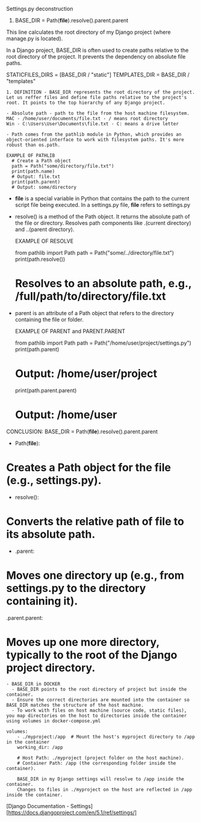 Settings.py deconstruction

1. BASE_DIR = Path(__file__).resolve().parent.parent

This line calculates the root directory of my Django project (where manage.py is located).

In a Django project, BASE_DIR is often used to create paths relative to the root directory of the project. It prevents the dependency on absolute file paths. 


  STATICFILES_DIRS = [BASE_DIR / "static"]
  TEMPLATES_DIR = BASE_DIR / "templates"

    1. DEFINITION - BASE_DIR represents the root directory of the project. Let us reffer files and define file paths relative to the project's root. It points to the top hierarchy of any Django project. 

    - Absolute path - path to the file from the host machine filesystem. 
    MAC - /home/user/documents/file.txt - / means root directory
    Win - C:\Users\User\Documents\file.txt - C: means a drive letter

    - Path comes from the pathlib module in Python, which provides an object-oriented interface to work with filesystem paths. It's more robust than os.path. 

    EXAMPLE OF PATHLIB
      # Create a Path object
      path = Path("some/directory/file.txt")
      print(path.name)  
      # Output: file.txt
      print(path.parent)  
      # Output: some/directory

  - __file__ is a special variable in Python that contains the path to the current script file being executed. In a settings.py file, __file__ refers to settings.py

  - resolve() is a method of the Path object.
    It returns the absolute path of the file or directory. Resolves path components like .(current directory) and ..(parent directory).

    EXAMPLE OF RESOLVE 
    
    from pathlib import Path
    path = Path("some/../directory/file.txt")
    print(path.resolve())  
    # Resolves to an absolute path, e.g., /full/path/to/directory/file.txt

  - parent is an attribute of a Path object that refers to the directory containing the file or folder.

    EXAMPLE OF PARENT and PARENT.PARENT

    from pathlib import Path
    path = Path("/home/user/project/settings.py")
    print(path.parent)  
    # Output: /home/user/project
    print(path.parent.parent)  
    # Output: /home/user

CONCLUSION:
BASE_DIR = Path(__file__).resolve().parent.parent

- Path(__file__):
# Creates a Path object for the file (e.g., settings.py).

- resolve():
# Converts the relative path of __file__ to its absolute path.

- .parent:
# Moves one directory up (e.g., from settings.py to the directory containing it).

.parent.parent:
# Moves up one more directory, typically to the root of the Django project directory.


    - BASE_DIR in DOCKER 
      - BASE_DIR points to the root directory of project but inside the container.
      - Ensure the correct directories are mounted into the container so BASE_DIR matches the structure of the host machine.
      - To work with files on host machine (source code, static files), you map directories on the host to directories inside the container using volumes in docker-compose.yml

    volumes:
        - ./myproject:/app  # Mount the host's myproject directory to /app in the container
        working_dir: /app

        # Host Path: ./myproject (project folder on the host machine).
        # Container Path: /app (the corresponding folder inside the container).

        BASE_DIR in my Django settings will resolve to /app inside the container.
        Changes to files in ./myproject on the host are reflected in /app inside the container.

[Django Documentation - Settings][https://docs.djangoproject.com/en/5.1/ref/settings/]
